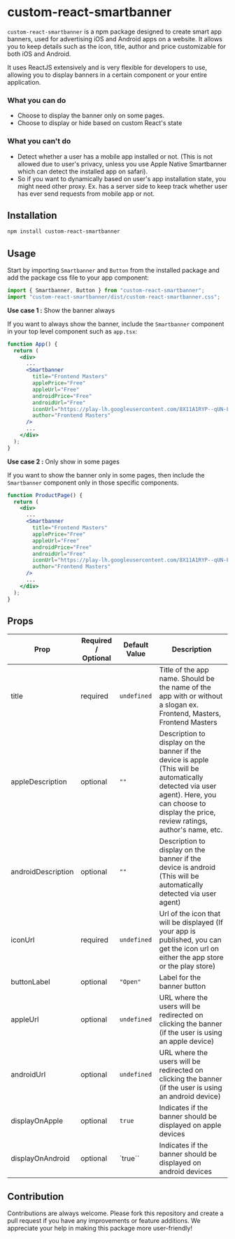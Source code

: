 # custom-react-smartbanner

`custom-react-smartbanner` is a npm package designed to create smart app banners, used for advertising iOS and Android apps on a website. It allows you to keep details such as the icon, title, author and price customizable for both iOS and Android.

It uses ReactJS extensively and is very flexible for developers to use, allowing you to display banners in a certain component or your entire application.

### What you can do

- Choose to display the banner only on some pages.
- Choose to display or hide based on custom React's state

### What you can't do

- Detect whether a user has a mobile app installed or not. (This is not allowed due to user's privacy, unless you use Apple Native Smartbanner which can detect the installed app on safari).
- So if you want to dynamically based on user's app installation state, you might need other proxy. Ex. has a server side to keep track whether user has ever send requests from mobile app or not.

## Installation

```bash
npm install custom-react-smartbanner
```

## Usage

Start by importing `Smartbanner` and `Button` from the installed package and add the package css file to your app component:

```javascript
import { Smartbanner, Button } from "custom-react-smartbanner";
import "custom-react-smartbanner/dist/custom-react-smartbanner.css";
```

**Use case 1 :** Show the banner always

If you want to always show the banner, include the `Smartbanner` component in your top level component such as `app.tsx`:

```jsx
function App() {
  return (
    <div>
      ...
      <Smartbanner
        title="Frontend Masters"
        applePrice="Free"
        appleUrl="Free"
        androidPrice="Free"
        androidUrl="Free"
        iconUrl="https://play-lh.googleusercontent.com/8X11A1RYP--qUN-FA3tuEdNG--8QSptibgY6xWQRUDI2YASyAXe726CaE_jEohFYGno=w240-h480-rw"
        author="Frontend Masters"
      />
      ...
    </div>
  );
}
```

**Use case 2 :** Only show in some pages

If you want to show the banner only in some pages, then include the `Smartbanner` component only in those specific components.

```jsx
function ProductPage() {
  return (
    <div>
      ...
      <Smartbanner
        title="Frontend Masters"
        applePrice="Free"
        appleUrl="Free"
        androidPrice="Free"
        androidUrl="Free"
        iconUrl="https://play-lh.googleusercontent.com/8X11A1RYP--qUN-FA3tuEdNG--8QSptibgY6xWQRUDI2YASyAXe726CaE_jEohFYGno=w240-h480-rw"
        author="Frontend Masters"
      />
      ...
    </div>
  );
}
```


## Props

| Prop | Required / Optional | Default Value | Description |
| --- | --- | --- | --- |
| title | required | `undefined` | Title of the app name. Should be the name of the app with or without a slogan ex. Frontend, Masters, Frontend Masters | Your Path to Senior Developer |
| appleDescription | optional | `""` | Description to display on the banner if the device is apple (This will be automatically detected via user agent). Here, you can choose to display the price, review ratings, author's name, etc. |
| androidDescription | optional | `""` | Description to display on the banner if the device is android (This will be automatically detected via user agent)|
| iconUrl | required | `undefined` | Url of the icon that will be displayed (If your app is published, you can get the icon url on either the app store or the play store) |
| buttonLabel | optional | `"Open"` | Label for the banner button |
| appleUrl | optional | `undefined` | URL where the users will be redirected on clicking the banner (if the user is using an apple device) |
| androidUrl | optional | `undefined` | URL where the users will be redirected on clicking the banner (if the user is using an android device) |
| displayOnApple | optional | `true` | Indicates if the banner should be displayed on apple devices |
| displayOnAndroid | optional | `true`` | Indicates if the banner should be displayed on android devices |



## Contribution

Contributions are always welcome. Please fork this repository and create a pull request if you have any improvements or feature additions. We appreciate your help in making this package more user-friendly!
